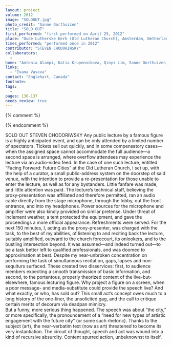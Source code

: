 ```yaml
---
layout: project
volume: 2012
image: "SOLDOUT.jpg"
photo_credit: "Sanne Oorthuizen"
title: "SOLD OUT"
first_performed: "first performed on April 25, 2012"
place: "Oude Lutherske Kerk (Old Lutheran Church), Amsterdam, Netherlands"
times_performed: "performed once in 2012"
contributor: "STEVEN CHODORIWSKY"
collaborators: 
  - 
home: "Antonia Alampi, Katia Krupennikova, Qinyi Lim, Sanne Oorthuizen, Alec Steadman,"
links: 
  - "Ivana Vaseva"
contact: "Englehart, Canada"
footnote: 
tags: 
  - 
pages: 136-137
needs_review: true
---
```


{% comment %} 

{% endcomment %}

 SOLD OUT 
 STEVEN CHODORIWSKY 
 Any public lecture by a famous figure is a highly anticipated event, and can be only attended by a limited number of spectators. Tickets sell out quickly, and in some compensatory cases—when the assigned space cannot accommodate the full audience—a second space is arranged, where overflow attendees may experience the lecture via an audio-video feed. In the case of one such lecture, entitled “Facing Forward: Future Cities” at the Old Lutheran Church, I set up, with the help of a curator, a small public-address system on the doorstep of said venue, with the intention to provide a re-presentation for those unable to enter the lecture, as well as for any bystanders. 
 Little fanfare was made, and little attention was paid. The lecture’s technical staff, believing the proxy-presentation was affiliated and therefore permitted, ran an audio cable directly from the stage microphone, through the lobby, out the front entrance, and into my headphones. Power sources for the microphone and amplifier were also kindly provided on similar pretense. Under threat of inclement weather, a tent protected the equipment, and gave the proceedings a more official appearance. Refreshments were served. 
 For the next 150 minutes, I, acting as the proxy-presenter, was charged with the task, to the best of my abilities, of listening to and reciting back the lecture, suitably amplified, outward to the church forecourt, its onlookers, and to the bustling intersection beyond. It was assumed—and indeed turned out—to be a task better left to qualified professionals, and was doomed to approximation at best. Despite my near-unbroken concentration on performing the task of simultaneous recitation, gaps, lapses and non-sequiturs surfaced. These created two disservices: first, to audience members expecting a smooth transmission of basic information, and second, to the portentous, properly theorized content of the live-but-elsewhere, famous lecturing figure. 
 Why project a figure on a screen, when a poor message- and media-substitute could provide the speech live? And what exactly, or who, has sold out? This small act’s concept owes much to a long history of the one-liner, the unsolicited gag, and the call to critique certain merits of decorum via deadpan mimicry.  
 But a funny, more serious thing happened. The speech was about “the city,” or more specifically, the pronouncement of a “need for new types of artistic engagement with the future city” (or some such rhetoric). Thanks to the subject (art), the near-verbatim text (now as art) threatened to become its very instantiation. The circuit of thought, speech and act was wound into a kind of recursive absurdity. Content spurred action, unbeknownst to itself. 
